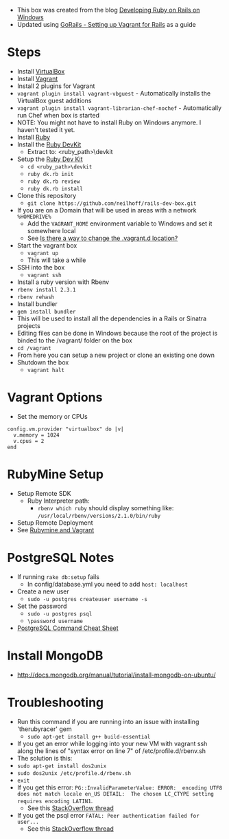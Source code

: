 - This box was created from the blog [Developing Ruby on Rails on Windows](http://manuel.manuelles.nl/blog/2013/07/23/developing-ruby-on-rails-on-windows/)
- Updated using [GoRails - Setting up Vagrant for Rails](https://gorails.com/guides/using-vagrant-for-rails-development) as a guide

Steps
==========

- Install [VirtualBox](https://www.virtualbox.org/wiki/Downloads)
- Install [Vagrant](http://downloads.vagrantup.com/)
- Install 2 plugins for Vagrant
 - `vagrant plugin install vagrant-vbguest` - Automatically installs the VirtualBox guest additions
 - `vagrant plugin install vagrant-librarian-chef-nochef` - Automatically run Chef when box is started
- NOTE: You might not have to install Ruby on Windows anymore. I haven't tested it yet.
- Install [Ruby](http://rubyinstaller.org/downloads/)
- Install the [Ruby DevKit](http://rubyinstaller.org/downloads/)
  - Extract to: <ruby_path>\devkit
- Setup the [Ruby Dev Kit](http://stackoverflow.com/questions/8100891/the-json-native-gem-requires-installed-build-tools)
  - `cd <ruby_path>\devkit`
  - `ruby dk.rb init`
  - `ruby dk.rb review`
  - `ruby dk.rb install`
- Clone this repository
  - `git clone https://github.com/neilhoff/rails-dev-box.git`
- If you are on a Domain that will be used in areas with a network `%HOMEDRIVE%`
  - Add the `VAGRANT_HOME` environment variable to Windows and set it somewhere local
  - See [Is there a way to change the .vagrant.d location?](http://stackoverflow.com/questions/13368869/is-there-a-way-to-change-the-vagrand-d-location-the-location-for-vagrant-boxes)
- Start the vagrant box
  - `vagrant up`
  - This will take a while
- SSH into the box
  - `vagrant ssh`
- Install a ruby version with Rbenv
 - `rbenv install 2.3.1`
 - `rbenv rehash`
- Install bundler
 - `gem install bundler`
 - This will be used to install all the dependencies in a Rails or Sinatra projects
- Editing files can be done in Windows because the root of the project is binded to the /vagrant/ folder on the box
 - `cd /vagrant`
 - From here you can setup a new project or clone an existing one down
- Shutdown the box
  - `vagrant halt`

Vagrant Options
=========
- Set the memory or CPUs
````
config.vm.provider "virtualbox" do |v|
  v.memory = 1024
  v.cpus = 2
end
````

RubyMine Setup
==========
- Setup Remote SDK
  - Ruby Interpreter path:
    - `rbenv which ruby` should display something like: `/usr/local/rbenv/versions/2.1.0/bin/ruby`
- Setup Remote Deployment
- See [Rubymine and Vagrant](http://youtu.be/5KQUhMM_99Y)

  
PostgreSQL Notes
==========
- If running `rake db:setup` fails
  - In config/database.yml you need to add `host: localhost`
- Create a new user
  - `sudo -u postgres createuser username -s`
- Set the password
  - `sudo -u postgres psql`
  - `\password username` 
- [PostgreSQL Command Cheat Sheet](http://blog.jasonmeridth.com/posts/postgresql-command-line-cheat-sheet/)

Install MongoDB
==========
- http://docs.mongodb.org/manual/tutorial/install-mongodb-on-ubuntu/

Troubleshooting
==========

- Run this command if you are running into an issue with installing 'therubyracer' gem
  - `sudo apt-get install g++ build-essential`
- If you get an error while logging into your new VM with vagrant ssh along the lines of "syntax error on line 7" of /etc/profile.d/rbenv.sh 
 - The solution is this:
  - `sudo apt-get install dos2unix`
  - `sudo dos2unix /etc/profile.d/rbenv.sh`
  - `exit`
- If you get this error: `PG::InvalidParameterValue: ERROR:  encoding UTF8 does not match locale en_US DETAIL:  The chosen LC_CTYPE setting requires encoding LATIN1`.
  - See this [StackOverflow thread](http://stackoverflow.com/questions/13115692/encoding-utf8-does-not-match-locale-en-us-the-chosen-lc-ctype-setting-requires)
- If you get the psql error `FATAL: Peer authentication failed for user...`
  - See this [StackOverflow thread](http://stackoverflow.com/questions/17443379/psql-fatal-peer-authentication-failed-for-user-dev)
